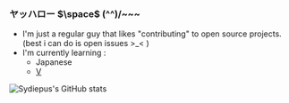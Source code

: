 ### ヤッハロー $\space$ (^^)/~~~
- I'm just a regular guy that likes "contributing" to open source projects. (best i can do is open issues >_< )
- I'm currently learning :
  - Japanese
  - [V](https://vlang.io/)


![Sydiepus's GitHub stats](https://github-readme-stats.vercel.app/api?username=sydiepus&show_icons=true&theme=transparent)
<!--
**Sydiepus/sydiepus** is a ✨ _special_ ✨ repository because its `README.md` (this file) appears on your GitHub profile.

Here are some ideas to get you started:

- 🔭 I’m currently working on ...
- 🌱 I’m currently learning ...
- 👯 I’m looking to collaborate on ...
- 🤔 I’m looking for help with ...
- 💬 Ask me about ...
- 📫 How to reach me: ...
- 😄 Pronouns: ...
- ⚡ Fun fact: ...
-->
